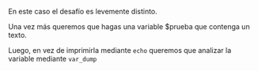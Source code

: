 En este caso el desafío es levemente distinto.

Una vez más queremos que hagas una variable $prueba que contenga un texto.

Luego, en vez de imprimirla mediante `echo` queremos que analizar la variable mediante `var_dump`